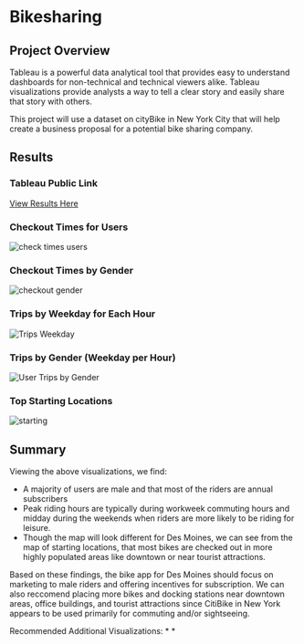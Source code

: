 # Bikesharing
## Project Overview
Tableau is a powerful data analytical tool that provides easy to understand dashboards for non-technical and technical viewers alike. Tableau visualizations provide analysts a way to tell a clear story and easily share that story with others. 

This project will use a dataset on cityBike in New York City that will help create a business proposal for a potential bike sharing company. 
## Results
### Tableau Public Link
[View Results Here](https://public.tableau.com/profile/angela.haverly4899#!/vizhome/NYC_Citibike_Challenge_16152575160430/Story1?publish=yes)
### Checkout Times for Users
![check times users](https://user-images.githubusercontent.com/73972332/110410653-14c95a80-803e-11eb-96c3-557f8197a8c4.png)
### Checkout Times by Gender
![checkout gender](https://user-images.githubusercontent.com/73972332/110410748-3fb3ae80-803e-11eb-8911-1efd83fb6ad4.png)
### Trips by Weekday for Each Hour
![Trips Weekday](https://user-images.githubusercontent.com/73972332/110410886-7689c480-803e-11eb-996c-2376bb1d28ec.png)
### Trips by Gender (Weekday per Hour)
![User Trips by Gender](https://user-images.githubusercontent.com/73972332/110411141-e435f080-803e-11eb-9cb0-741e1ccafefe.png)
### Top Starting Locations
![starting](https://user-images.githubusercontent.com/73972332/110411170-f1eb7600-803e-11eb-8ffd-95a23bcf7b74.png)

## Summary
Viewing the above visualizations, we find: 
* A majority of users are male and that most of the riders are annual subscribers
* Peak riding hours are typically during workweek commuting hours and midday during the weekends when riders are more likely to be riding for leisure. 
* Though the map will look different for Des Moines, we can see from the map of starting locations, that most bikes are checked out in more highly populated areas like downtown or near tourist attractions.

Based on these findings, the bike app for Des Moines should focus on marketing to male riders and offering incentives for subscription. We can also reccomend placing more bikes and docking stations near downtown areas, office buildings, and tourist attractions since CitiBike in New York appears to be used primarily for commuting and/or sightseeing.

Recommended Additional Visualizations: 
*
* 
